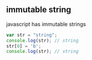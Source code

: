 ## immutable string
javascript has immutable strings

```javascript
var str = "string";
console.log(str); // string
str[0] = 'b';
console.log(str); // string
```